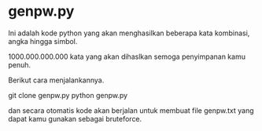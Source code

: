 
# genpw.py

Ini adalah kode python yang akan menghasilkan beberapa kata kombinasi, angka hingga simbol.

1000.000.000.000 kata yang akan dihaslkan semoga penyimpanan kamu penuh.

Berikut cara menjalankannya.

git clone genpw.py
python genpw.py

dan secara otomatis kode akan berjalan untuk membuat file genpw.txt yang dapat kamu gunakan sebagai bruteforce.



